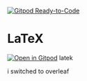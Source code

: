 [![Gitpod Ready-to-Code](https://img.shields.io/badge/Gitpod-Ready--to--Code-blue?logo=gitpod)](https://gitpod.io/#https://github.com/PTrottier/latex)

# LaTeX

[![Open in Gitpod](https://gitpod.io/button/open-in-gitpod.svg)](https://gitpod.io/#https://github.com/barni363hun/latex)
latek

i switched to overleaf